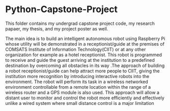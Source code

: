 # Python-Capstone-Project
This folder contains my undergrad capstone project code, my research papaer, my thesis, and my project poster as well.

The main idea is to build an intelligent autonomous robot using Raspberry Pi whose utility will be demonstrated in a receptionist/guide at the premises of COMSATS Institute of Information Technology(CIIT) or at any other organization for example as a hotel receptionist. This robot is programmed to receive and guide the guest arriving at the institution to a predefined destination by overcoming all obstacles in its way .The approach of building a robot receptionist/guide can help attract more people to CIIT, giving the institution more recognition by introducing interactive robots into the environment. The robot will perform its task in a wireless networked environment controllable from a remote location within the range of a wireless router and a GPS module is also used. This approach will allow a distant user to monitor and control the robot more efficiently and effectively unlike a wired system where small distance control is a major limitation
